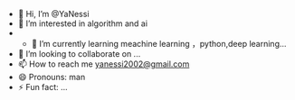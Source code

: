 - 👋 Hi, I’m @YaNessi
- 👀 I’m interested in algorithm and ai
- - 🌱 I’m currently learning meachine learning ，python,deep learning...
- 💞️ I’m looking to collaborate on ...
- 📫 How to reach me yanessi2002@gmail.com
- 😄 Pronouns: man
- ⚡ Fun fact: ...

<!---
YaNessi/YaNessi is a ✨ special ✨ repository because its `README.md` (this file) appears on your GitHub profile.
You can click the Preview link to take a look at your changes.
--->
